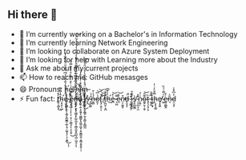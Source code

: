 ## Hi there 👋

<!--
**spacemarmot/spacemarmot** is a ✨ _special_ ✨ repository because its `README.md` (this file) appears on your GitHub profile.

Here are some ideas to get you started:
-->

- 🔭 I’m currently working on a Bachelor's in Information Technology
- 🌱 I’m currently learning Network Engineering
- 👯 I’m looking to collaborate on Azure System Deployment
- 🤔 I’m looking for help with Learning more about the Industry
- 💬 Ask me about my current projects
- 📫 How to reach me: GitHub mesasges
- 😄 Pronouns: ḩ̷̨̡̡̛̫̪̗̦͖̪̜̭̞͔͚̗̮̪̱̳̦͚͎̘̩͖̞̘̗͔̹̬̪̽́͊͛̓̓́͆̍͐͐̎̈́̃̀̋̏̍̌͜ͅͅé̸̡̨̢̧͎̺̙͙̩̲̠̝͕͎̩̜̞͎̤̣̳͉̗̖͕͕̬̦͑̀̐͑̿͑̊͗̐̎̿͐̆͘͜/̵̢̡̧̨̨̤̠͚͕̹̬̖̞͖̺̝̙̺̱̲̗̟͕̻̯̼͙͍̺͉̪̦͖̯̣̽͐̉̃̍͂̑͆͒̀͗͋̚͝ͅͅḧ̷̦̯̤̼̰́̒̂̅̒̍̃͒̈̽̃̋͒̈́͌̔́͋̽̔́̉̔́̃̈́̚͘͠ȉ̶̧̡̡̬͚̲̞̭͍̹͍͙̱̼̟̞͖͇̬̖̯̪̥͖̟͕̯̯̳̼̭̦̞̳̣͈̥͍̃́͑̓̌͗̂̒͗̕ͅͅm̶̡̡̢̢̗̝̭̙̳͉͕͍̭̳̗̫͕͔̳͕̩̻̲̰̈́̄̊͐͌̈̐̀̓̆̂́̄̀̓̅͠
- ⚡ Fun fact: ṱ̸̨͙̺̝̒̽͘͜ĥ̴̛̩̟̱̦̜̺̾̐͌e̵̠̫͓̬͔͉̔̍̉̍̊̉ ̴̥̾̾̚̚̚͝e̵̞͓͔͔̎ṋ̶̡̧̙͎͉̈́d̶̹͕̾̓͑͑͋̉ ̴̳̞͖̘̔͂͌͋̚͜i̸͓̠̒s̶͎̔̕͜ ̴̡̣̼͚̄̓̈ṋ̶̻́̉̇͒ỏ̷̰͎̇͆͝͝t̵̢̡̩͍̠͝ͅ ̸̫̃͒͝t̵̛̠̪̯̹̝̪͂̉̾͝h̵̛͛̾͒̅͜e̶̪͑̽͝ ̷̖̤̪͌e̴̫͒̆͝n̴̩̩̼͈̥͒̕d̶̢̮̝́̚ͅ ̷̨̮̻̗͍̆̔̕̚ͅì̶̧̫͕̭͎̂̂̆s̸̩̥̪͈͇̀ ̴͎͔̲͔̦̼͊̽n̷̨͍̹͗̇̓o̴͚̗̮̩͔̬͌̂͝t̴͓̖̗̝̗͙̏ ̶̝͎̯̅̂̓t̴͖̥̞̟̽̓ḩ̴̧̢̜̳̿̌̀̓̇̓e̸̟͓̭͍̕ ̴͚̈͛̿͗̉̏ė̶̲̘̼͇̭̍̄n̴͉̏͛ḍ̷̤̘̥̾͆͒̾

